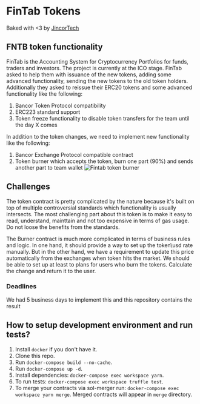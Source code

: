 # FinTab Tokens

Baked with <3 by [JincorTech](https://github.com/JincorTech/)

## FNTB token functionality
FinTab is the Accounting System for Cryptocurrency Portfolios for funds, traders and investors. The project is currently at the ICO stage. FinTab asked to help them with issuance of the new tokens, adding some advanced functionality, sending the new tokens to the old token holders. Additionally they asked to reissue their ERC20 tokens and some advanced functionality like the following:

1. Bancor Token Protocol compatibility
2. ERC223 standard support
3. Token freeze functionality to disable token transfers for the team until the day X comes

In addition to the token changes, we need to implement new functionality like the following:

1. Bancor Exchange Protocol compatible contract
2. Token burner which accepts the token, burn one part (90%) and sends another part to team wallet
![Fintab token burner](https://fintab.io/img/sm-en2.png?v=3)


## Challenges
The token contract is pretty complicated by the nature because it's built on top of multiple controversial standards which functionality is usually intersects. The most challenging part about this token is to make it easy to read, understand, mainttain and not too expensive in terms of gas usage. Do not loose the benefits from the standards.

The Burner contract is much more complicated in terms of business rules and logic. In one hand, it should provide a way to  set up the token\usd rate manually. But  in the other hand, we have a requirement to update this price automatically from the exchanges when token hits the market. We should be able to set up at least to plans for users who burn the tokens. Calculate the change and return it to the user.

### Deadlines
We had 5 business days to implement this and this repository contains the result

## How to setup development environment and run tests?

1. Install `docker` if you don't have it.
1. Clone this repo.
1. Run `docker-compose build --no-cache`.
1. Run `docker-compose up -d`.
1. Install dependencies: `docker-compose exec workspace yarn`.
1. To run tests: `docker-compose exec workspace truffle test`.
1. To merge your contracts via sol-merger run: `docker-compose exec workspace yarn merge`.
Merged contracts will appear in `merge` directory.
